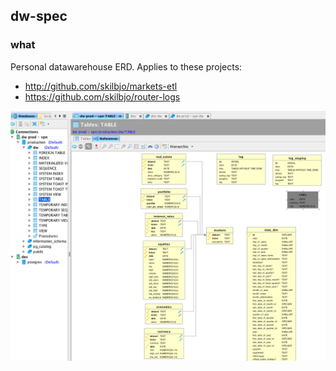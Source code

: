 ## dw-spec

### what
Personal datawarehouse ERD. Applies to these projects:
- <http://github.com/skilbjo/markets-etl>
- <https://github.com/skilbjo/router-logs>

<img src='dev-resources/img/erd.png' width=900 />
